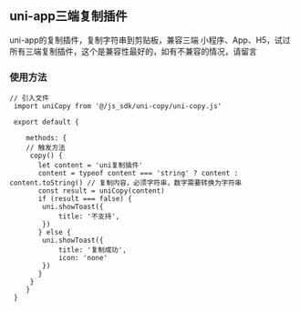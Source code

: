 ## uni-app三端复制插件
uni-app的复制插件，复制字符串到剪贴板，兼容三端 小程序、App、H5，试过所有三端复制插件，这个是兼容性最好的，如有不兼容的情况，请留言


### 使用方法
```
// 引入文件
 import uniCopy from '@/js_sdk/uni-copy/uni-copy.js'
 
 export default {
 
 	methods: {
    // 触发方法
     copy() {
       let content = 'uni复制插件'
	   content = typeof content === 'string' ? content : content.toString() // 复制内容，必须字符串，数字需要转换为字符串
       const result = uniCopy(content)
       if (result === false) {
       	uni.showToast({
       		title: '不支持',
       	})
       } else {
       	uni.showToast({
       		title: '复制成功',
       		icon: 'none'
       	})
       }
     }
 	}
 }
 ```